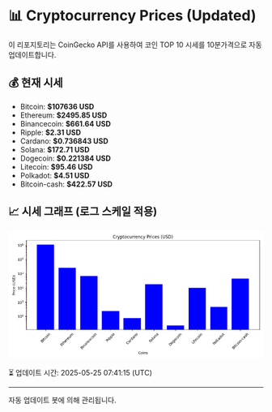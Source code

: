 
# 📊 Cryptocurrency Prices (Updated)

이 리포지토리는 CoinGecko API를 사용하여 코인 TOP 10 시세를 10분가격으로 자동 업데이트합니다.

## 💰 현재 시세
- Bitcoin: **$107636 USD**
- Ethereum: **$2495.85 USD**
- Binancecoin: **$661.64 USD**
- Ripple: **$2.31 USD**
- Cardano: **$0.736843 USD**
- Solana: **$172.71 USD**
- Dogecoin: **$0.221384 USD**
- Litecoin: **$95.46 USD**
- Polkadot: **$4.51 USD**
- Bitcoin-cash: **$422.57 USD**

## 📈 시세 그래프 (로그 스케일 적용)
![Crypto Prices](crypto_prices.png)

⏳ 업데이트 시간: 2025-05-25 07:41:15 (UTC)

---
자동 업데이트 봇에 의해 관리됩니다.
